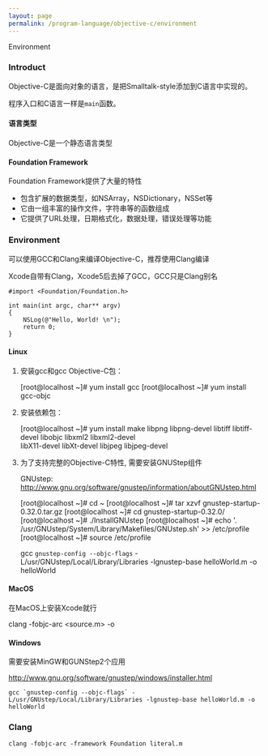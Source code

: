```yaml
---
layout: page
permalink: /program-language/objective-c/environment
---
```


Environment

### Introduct

Objective-C是面向对象的语言，是把Smalltalk-style添加到C语言中实现的。

程序入口和C语言一样是`main`函数。

#### 语言类型
Objective-C是一个静态语言类型

#### Foundation Framework
Foundation Framework提供了大量的特性

* 包含扩展的数据类型，如NSArray，NSDictionary，NSSet等
* 它由一组丰富的操作文件，字符串等的函数组成
* 它提供了URL处理，日期格式化，数据处理，错误处理等功能

### Environment
可以使用GCC和Clang来编译Objective-C，推荐使用Clang编译

Xcode自带有Clang，Xcode5后去掉了GCC，GCC只是Clang别名

    #import <Foundation/Foundation.h>

    int main(int argc, char** argv)
    {
        NSLog(@"Hello, World! \n");
        return 0;
    }


#### Linux

1. 安装gcc和gcc Objective-C包：

	[root@localhost ~]# yum install gcc
	[root@localhost ~]# yum install gcc-objc

2. 安装依赖包：

	[root@localhost ~]# yum install make libpng libpng-devel libtiff libtiff-devel libobjc libxml2 libxml2-devel \
	libX11-devel libXt-devel libjpeg libjpeg-devel

3. 为了支持完整的Objective-C特性, 需要安装GNUStep组件

	GNUstep: http://www.gnu.org/software/gnustep/information/aboutGNUstep.html

	[root@localhost ~]# cd ~
	[root@localhost ~]# tar xzvf gnustep-startup-0.32.0.tar.gz
	[root@localhost ~]# cd gnustep-startup-0.32.0/
	[root@localhost ~]# ./InstallGNUstep
	[root@localhost ~]# echo '. /usr/GNUstep/System/Library/Makefiles/GNUstep.sh' >> /etc/profile
	[root@localhost ~]# source /etc/profile

	gcc `gnustep-config --objc-flags` -L/usr/GNUstep/Local/Library/Libraries -lgnustep-base helloWorld.m -o helloWorld
#### MacOS
在MacOS上安装Xcode就行

clang -fobjc-arc <source.m> -o <target>

#### Windows
需要安装MinGW和GUNStep2个应用

http://www.gnu.org/software/gnustep/windows/installer.html

	gcc `gnustep-config --objc-flags` -L/usr/GNUstep/Local/Library/Libraries -lgnustep-base helloWorld.m -o helloWorld

### Clang

    clang -fobjc-arc -framework Foundation literal.m
